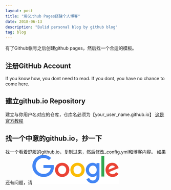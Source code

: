 ```yaml
---
layout: post
title: "用Github Pages搭建个人博客"
date: 2018-06-13 
description: "Bulid personal blog by github blog"
tag: blog
---   
```


有了Github帐号之后创建github pages，然后找一个合适的模板。

## 注册GitHub Account
If you know how, you dont need to read.
If you dont, you have no chance to come here.

## 建立github.io Repository          
建立与你用户名对应的仓库，仓库名必须为【your_user_name.github.io】
[这是官方教程](https://pages.github.com/)

## 找一个中意的github.io，抄一下
找一个看着舒服的github.io，复制过来，然后修改_config.yml和博客内容。
如果还有问题，请![Google](https://github.com/Skypolis/skypolis.github.io/blob/master/images/posts/google.png)